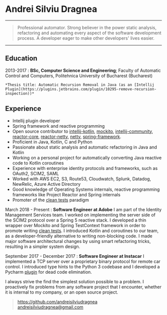 Andrei Silviu Dragnea
=====================

----

> Professional automator. Strong believer in the power static analysis, refactoring and
> automating every aspect of the software development process.
> A developer eager to make other developers' lives easier.

----

Education
---------

2013-2017
:   **BSc, Computer Science and Engineering**; Faculty of Automatic
    Control and Computers, Politehnica University of Bucharest (Bucharest)

    *Thesis title: Automatic Recursion Removal in Java (as an [Intellij Plugin](https://plugins.jetbrains.com/plugin/10295-remove-recursion-inspection))*

Experience
----------

* Intellij plugin developer
* Spring framework and reactive programming
* Open source contributor to
  [intellij-kotlin](https://github.com/JetBrains/intellij-kotlin/pull/69),
  [mockito](https://github.com/mockito/mockito/pulls?q=is%3Apr+author%3Aandreisilviudragnea+is%3Aclosed),
  [intellij-community](https://github.com/JetBrains/intellij-community/pull/697),
  [reactor-core](https://github.com/reactor/reactor-core/pull/1969),
  [reactor-netty](https://github.com/reactor/reactor-netty/issues/628),
  [netty](https://github.com/netty/netty/issues/8915),
  [spring-framework](https://github.com/spring-projects/spring-framework/pull/24977).
* Proficient in Java, Kotlin, C and Python
* Passionate about static analysis and automatic refactoring in Java and Kotlin
* Working on a personal project for automatically converting Java reactive code to Kotlin coroutines
* Experience with enterprise identity protocols and frameworks, such as OAuth2, SCIM2, SAML
* Worked with AWS EC2, S3, Route53, Cloudwatch, Splunk, Datadog, NewRelic, Azure Active Directory
* Good knowledge of Operating Systems internals, reactive programming frameworks like Project Reactor and Spring internals
* Promoter of the [clean tests](https://medium.com/@andreisilviudragnea/towards-cleaner-pure-tests-20f1356dee4c) paradigm

March 2018 - Present
: **Software Engineer at Adobe**
I am part of the Identity Management Services team. I worked on implementing the server side of the SCIM2 
protocol over a Spring 5 reactive stack. I developed a thin wrapper over Mockito and Spring TestContext
framework in order to promote writing [clean tests](https://medium.com/@andreisilviudragnea/towards-cleaner-pure-tests-20f1356dee4c).
I introduced Kotlin and coroutines to our team, as a developer-friendly alternative to writing non-blocking code.
I made major software architectural changes by using smart refactoring tricks, resulting in a simpler system design.

September 2017 - December 2017
: **Software Engineer at Instacar**
I implemented a TCP server over a proprietary binary protocol for remote car control.
I introduced type hints to the Python 3 codebase and I developed a Pycharm [plugin](https://plugins.jetbrains.com/plugin/10194-python-enhancements)
for dead code elimination.

I always strive the find the simplest solution possible to a problem. I proactively fix problems
from any software project that I encounter, whether it is internal to my company, or an open source project.

> <https://github.com/andreisilviudragnea>\
> <andreisilviudragnea@gmail.com>
